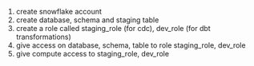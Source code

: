 1. create snowflake account
2. create database, schema and staging table
3. create a role called staging_role (for cdc), dev_role (for dbt transformations)
4. give access on database, schema, table to role staging_role, dev_role
5. give compute access to staging_role, dev_role
